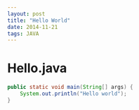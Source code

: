 ```yaml
---
layout: post
title: "Hello World"
date: 2014-11-21
tags: JAVA
---
```


# Hello.java

```java
public static void main(String[] args) {
    System.out.println("Hello world");  
}
```
